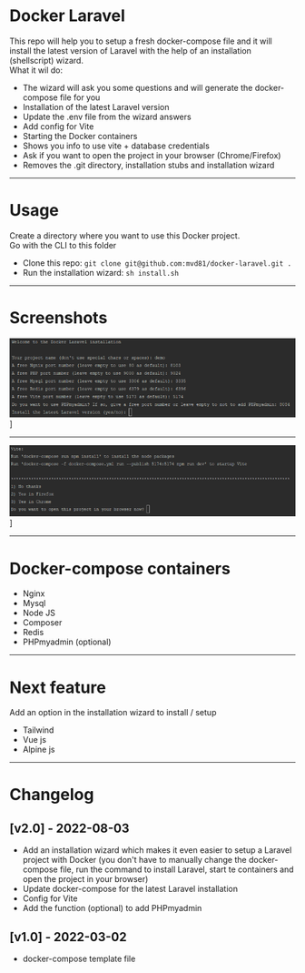 # Docker Laravel

This repo will help you to setup a fresh docker-compose file and it will install the latest version of Laravel with the help of an installation (shellscript) wizard.  
What it wil do:
* The wizard will ask you some questions and will generate the docker-compose file for you
* Installation of the latest Laravel version
* Update the .env file from the wizard answers
* Add config for Vite
* Starting the Docker containers
* Shows you info to use vite + database credentials
* Ask if you want to open the project in your browser (Chrome/Firefox)
* Removes the .git directory, installation stubs and installation wizard

----

# Usage

Create a directory where you want to use this Docker project.  
Go with the CLI to this folder

* Clone this repo: ```git clone git@github.com:mvd81/docker-laravel.git .```
* Run the installation wizard: ```sh install.sh```


----

# Screenshots

<img src="stubs/wizard-1.png" width="" />]

----

<img src="stubs/wizard-2.png" width="" />]

-----

# Docker-compose containers

* Nginx
* Mysql
* Node JS
* Composer
* Redis
* PHPmyadmin (optional)

----

# Next feature

Add an option in the installation wizard to install / setup 
* Tailwind
* Vue js
* Alpine js

----

# Changelog

## [v2.0] - 2022-08-03

* Add an installation wizard which makes it even easier to setup a Laravel project with Docker (you don't have to manually change the docker-compose file, run the command to install Laravel, start te containers and open the project in your browser)
* Update docker-compose for the latest Laravel installation
* Config for Vite
* Add the function (optional) to add PHPmyadmin

## [v1.0] - 2022-03-02
* docker-compose template file

